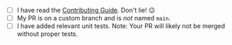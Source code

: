 - [ ] I have read the [Contributing Guide](https://quantum-accelerators.github.io/quacc/dev/contributing.html). Don't lie! 😉
- [ ] My PR is on a custom branch and is _not_ named `main`.
- [ ] I have added relevant unit tests. Note: Your PR will likely not be merged without proper tests.
